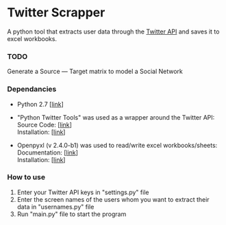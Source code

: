 # Twitter Scrapper
A python tool that extracts user data through the [Twitter API](https://dev.twitter.com/overview/documentation) and saves it to excel workbooks.

### TODO
Generate a Source &mdash; Target matrix to model a Social Network

### Dependancies
- Python 2.7 [[link](https://www.python.org/download/releases/2.7.6/)]

- "Python Twitter Tools" was used as a wrapper around the Twitter API: <br />
Source Code: [[link](https://github.com/sixohsix/twitter)] <br />
Installation: [[link](http://mike.verdone.ca/twitter/#install)]

- Openpyxl (v 2.4.0-b1) was used to read/write excel workbooks/sheets: <br />
Documentation: [[link](https://openpyxl.readthedocs.io/en/default/index.html)] <br />
Installation: [[link](https://pypi.python.org/pypi/openpyxl)]

### How to use
1. Enter your Twitter API keys in "settings.py" file
2. Enter the screen names of the users whom you want to extract their data in "usernames.py" file
3. Run "main.py" file to start the program